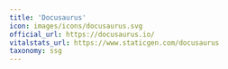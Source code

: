 ```yaml
---
title: 'Docusaurus'
icon: images/icons/docusaurus.svg
official_url: https://docusaurus.io/
vitalstats_url: https://www.staticgen.com/docusaurus
taxonomy: ssg
---
```

